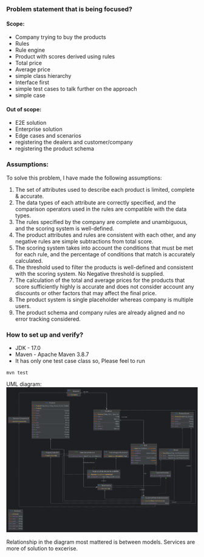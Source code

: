 ### Problem statement that is being focused?
#### Scope:
- Company trying to buy the products
- Rules
- Rule engine
- Product with scores derived using rules
- Total price 
- Average price
- simple class hierarchy
- Interface first 
- simple test cases to talk further on the approach
- simple case

#### Out of scope: 
- E2E solution
- Enterprise solution
- Edge cases and scenarios 
- registering the dealers and customer/company 
- registering the product schema

### Assumptions:
To solve this problem, I have made the following assumptions:

1. The set of attributes used to describe each product is limited, complete & accurate.
2. The data types of each attribute are correctly specified, and the comparison operators used in the rules are compatible with the data types.
3. The rules specified by the company are complete and unambiguous, and the scoring system is well-defined.
4. The product attributes and rules are consistent with each other, and any negative rules are simple subtractions from total score.
5. The scoring system takes into account the conditions that must be met for each rule, and the percentage of conditions that match is accurately calculated.
6. The threshold used to filter the products is well-defined and consistent with the scoring system. No Negative threshold is supplied. 
7. The calculation of the total and average prices for the products that score sufficiently highly is accurate and does not consider account any discounts or other factors that may affect the final price.
8. The product system is single placeholder whereas company is multiple users. 
9. The product schema and company rules are already aligned and no error tracking considered.

### How to set up and verify?
- JDK - 17.0
- Maven - Apache Maven 3.8.7
- It has only one test case class so, Please feel to run
```shell
mvn test
```

UML diagram: 
![](uml_diagram.png)

Relationship in the diagram most mattered is between models. 
Services are more of solution to excerise. 






